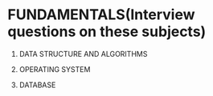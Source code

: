 # FUNDAMENTALS(Interview questions on these subjects)
1. DATA STRUCTURE AND ALGORITHMS

2. OPERATING SYSTEM

3. DATABASE 
